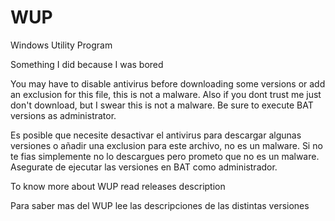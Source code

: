 # WUP
Windows Utility Program

Something I did because I was bored

You may have to disable antivirus before downloading some versions or add an exclusion for this file, this is not a malware. Also if you dont trust me just don't download, but I swear this is not a malware.
Be sure to execute BAT versions as administrator.

Es posible que necesite desactivar el antivirus para descargar algunas versiones o añadir una exclusion para este archivo, no es un malware. Si no te fias simplemente no lo descargues pero prometo que no es un malware.
Asegurate de ejecutar las versiones en BAT como administrador.



To know more about WUP read releases description

Para saber mas del WUP lee las descripciones de las distintas versiones
